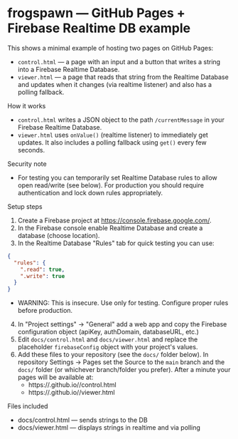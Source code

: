 # frogspawn — GitHub Pages + Firebase Realtime DB example

This shows a minimal example of hosting two pages on GitHub Pages:

- `control.html` — a page with an input and a button that writes a string into a Firebase Realtime Database.
- `viewer.html` — a page that reads that string from the Realtime Database and updates when it changes (via realtime listener) and also has a polling fallback.

How it works
- `control.html` writes a JSON object to the path `/currentMessage` in your Firebase Realtime Database.
- `viewer.html` uses `onValue()` (realtime listener) to immediately get updates. It also includes a polling fallback using `get()` every few seconds.

Security note
- For testing you can temporarily set Realtime Database rules to allow open read/write (see below). For production you should require authentication and lock down rules appropriately.

Setup steps
1. Create a Firebase project at https://console.firebase.google.com/.
2. In the Firebase console enable Realtime Database and create a database (choose location).
3. In the Realtime Database "Rules" tab for quick testing you can use:
```json
{
  "rules": {
    ".read": true,
    ".write": true
  }
}
```
   - WARNING: This is insecure. Use only for testing. Configure proper rules before production.

4. In "Project settings" -> "General" add a web app and copy the Firebase configuration object (apiKey, authDomain, databaseURL, etc.)
5. Edit `docs/control.html` and `docs/viewer.html` and replace the placeholder `firebaseConfig` object with your project's values.
6. Add these files to your repository (see the `docs/` folder below). In repository Settings -> Pages set the Source to the `main` branch and the `docs/` folder (or whichever branch/folder you prefer). After a minute your pages will be available at:
   - https://<your-github-username>.github.io/<repo>/control.html
   - https://<your-github-username>.github.io/<repo>/viewer.html

Files included
- docs/control.html — sends strings to the DB
- docs/viewer.html — displays strings in realtime and via polling